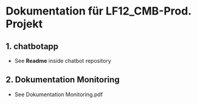 # Dokumentation für LF12_CMB-Prod. Projekt

## 1. chatbotapp
   * See **Readme** inside chatbot repository
## 2. Dokumentation Monitoring
   * See Dokumentation Monitoring.pdf
